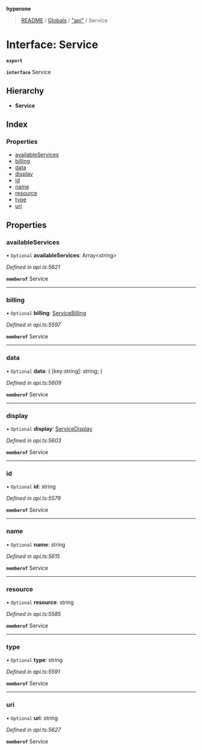 **hyperone**

> [README](../README.md) / [Globals](../globals.md) / ["api"](../modules/_api_.md) / Service

# Interface: Service

**`export`** 

**`interface`** Service

## Hierarchy

* **Service**

## Index

### Properties

* [availableServices](_api_.service.md#availableservices)
* [billing](_api_.service.md#billing)
* [data](_api_.service.md#data)
* [display](_api_.service.md#display)
* [id](_api_.service.md#id)
* [name](_api_.service.md#name)
* [resource](_api_.service.md#resource)
* [type](_api_.service.md#type)
* [uri](_api_.service.md#uri)

## Properties

### availableServices

• `Optional` **availableServices**: Array\<string>

*Defined in api.ts:5621*

**`memberof`** Service

___

### billing

• `Optional` **billing**: [ServiceBilling](_api_.servicebilling.md)

*Defined in api.ts:5597*

**`memberof`** Service

___

### data

• `Optional` **data**: { [key:string]: string;  }

*Defined in api.ts:5609*

**`memberof`** Service

___

### display

• `Optional` **display**: [ServiceDisplay](_api_.servicedisplay.md)

*Defined in api.ts:5603*

**`memberof`** Service

___

### id

• `Optional` **id**: string

*Defined in api.ts:5579*

**`memberof`** Service

___

### name

• `Optional` **name**: string

*Defined in api.ts:5615*

**`memberof`** Service

___

### resource

• `Optional` **resource**: string

*Defined in api.ts:5585*

**`memberof`** Service

___

### type

• `Optional` **type**: string

*Defined in api.ts:5591*

**`memberof`** Service

___

### uri

• `Optional` **uri**: string

*Defined in api.ts:5627*

**`memberof`** Service
